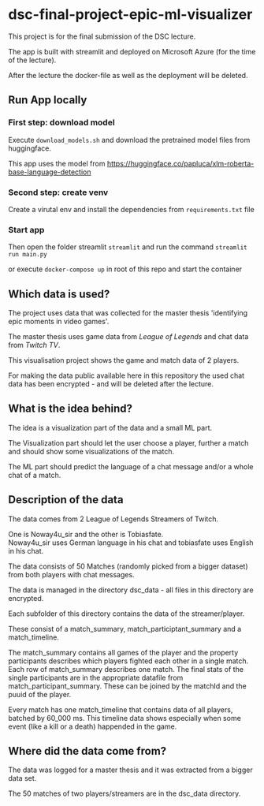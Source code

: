 # dsc-final-project-epic-ml-visualizer

This project is for the final submission of the DSC lecture.

The app is built with streamlit and deployed on Microsoft Azure (for the time of the lecture).

After the lecture the docker-file as well as the deployment will be deleted.

## Run App locally

### First step: download model

Execute `download_models.sh` and download the pretrained model files from huggingface.

This app uses the model from https://huggingface.co/papluca/xlm-roberta-base-language-detection

### Second step: create venv

Create a virutal env and install the dependencies from `requirements.txt` file

### Start app

Then open the folder streamlit `streamlit` and run the command `streamlit run main.py`

or execute `docker-compose up` in root of this repo and start the container

## Which data is used?

The project uses data that was collected for the master thesis 'identifying epic moments in video games'.

The master thesis uses game data from *League of Legends* and chat data from *Twitch TV*.

This visualisation project shows the game and match data of 2 players.

For making the data public available here in this repository the used chat data has been encrypted - and will be deleted after the lecture.

## What is the idea behind?

The idea is a visualization part of the data and a small ML part.

The Visualization part should let the user choose a player, further a match and should show some visualizations of the match.

The ML part should predict the language of a chat message and/or a whole chat of a match.

## Description of the data

The data comes from 2 League of Legends Streamers of Twitch.

One is Noway4u_sir and the other is Tobiasfate.   
Noway4u_sir uses German language in his chat and tobiasfate uses English in his chat.

The data consists of 50 Matches (randomly picked from a bigger dataset) from both players with chat messages.

The data is managed in the directory dsc_data - all files in this directory are encrypted.

Each subfolder of this directory contains the data of the streamer/player.

These consist of a match_summary, match_participtant_summary and a match_timeline.

The match_summary contains all games of the player and the property participants describes which players fighted each other in a single match. 
Each row of match_summary describes one match. 
The final stats of the single participants are in the appropriate datafile from match_participant_summary. These can be joined by the matchId and the puuid of the player.

Every match has one match_timeline that contains data of all players, batched by 60_000 ms.
This timeline data shows especially when some event (like a kill or a death) happended in the game.

## Where did the data come from?

The data was logged for a master thesis and it was extracted from a bigger data set.

The 50 matches of two players/streamers are in the dsc_data directory. 

